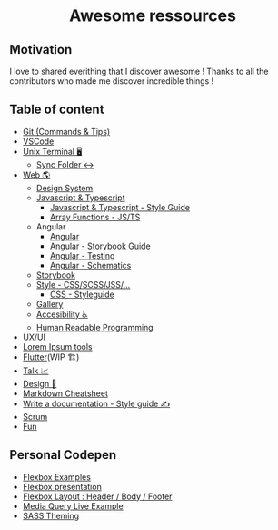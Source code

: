 <h1 align="center">
  Awesome ressources
</h1>

## Motivation

I love to shared everithing that I discover awesome !
Thanks to all the contributors who made me discover incredible things !

## Table of content

- [Git (Commands & Tips)](/git.md)
- [VSCode](/vscode.md)
- [Unix Terminal 🖥](/unix-terminal.md)
  - [Sync Folder ↔️](/sync-folder.md)
- [Web 🌎](/web/web.md)
  - [Design System](/web/design-system.md)
  - [Javascript & Typescript](/web/javascript-typescript.md)
    - [Javascript & Typescript - Style Guide](/web/javascript-typescript-style-guide.md)
    - [Array Functions - JS/TS](/web/array.md)
  - Angular
    - [Angular](/web/angular/angular.md)
    - [Angular - Storybook Guide](/web/angular/angular-storybook.md)
    - [Angular - Testing](/web/angular/angular-testing.md)
    - [Angular - Schematics](/web/angular/angular-schematics.md)
  - [Storybook](/web/storybook/storybook.md)
  - [Style - CSS/SCSS/JSS/...](/web/css.md)
    - [CSS - Styleguide](/web/css-styleguide.md)
  - [Gallery](/web/gallery.md)
  - [Accesibility ♿️](/web/accesibility.md)
  - [Human Readable Programming](/web/human-readable-programming.md)
- [UX/UI](/ux-ui/ux-ui.md)
- [Lorem Ipsum tools](/lorem-ipsum.md)
- [Flutter](/flutter.md)(WIP 🏗)
- [Talk 📈](/talk.md)
- [Design 🎨](/design.md)
- [Markdown Cheatsheet](/markdown.md)
- [Write a documentation - Style guide ✍️](/write-documentation-style-guide.md)
- [Scrum](/scrum.md)
- [Fun](/fun.md)

## Personal Codepen 

- [Flexbox Examples](https://codepen.io/chris2cant/pen/EBedyj)
- [Flexbox presentation](https://codepen.io/chris2cant/pen/GbqpvY)
- [Flexbox Layout : Header / Body / Footer](https://codepen.io/chris2cant/pen/joZGMN)
- [Media Query Live Example](https://codepen.io/chris2cant/pen/RzKZXv)
- [SASS Theming](https://codepen.io/chris2cant/pen/ExxJZGV?editors=1100)
